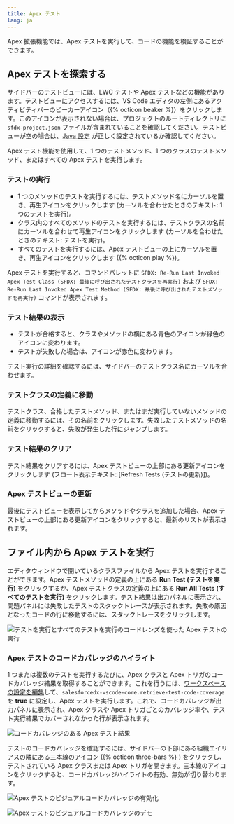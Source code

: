 ```yaml
---
title: Apex テスト
lang: ja
---
```


Apex 拡張機能では、Apex テストを実行して、コードの機能を検証することができます。

## Apex テストを探索する

サイドバーのテストビューには、LWC テストや Apex テストなどの機能があります。テストビューにアクセスするには、VS Code エディタの左側にあるアクティビティバーのビーカーアイコン（{% octicon beaker %}）をクリックします。このアイコンが表示されない場合は、プロジェクトのルートディレクトリに `sfdx-project.json` ファイルが含まれていることを確認してください。テストビューが空の場合は、[Java 設定](./ja/getting-started/java-setup) が正しく設定されているか確認してください。

Apex テスト機能を使用して、1 つのテストメソッド、1 つのクラスのテストメソッド、またはすべての Apex テストを実行します。

### テストの実行

- 1 つのメソッドのテストを実行するには、テストメソッド名にカーソルを置き、再生アイコンをクリックします (カーソルを合わせたときのテキスト: 1 つのテストを実行)。
- クラス内のすべてのメソッドのテストを実行するには、テストクラスの名前にカーソルを合わせて再生アイコンをクリックします (カーソルを合わせたときのテキスト: テストを実行)。
- すべてのテストを実行するには、Apex テストビューの上にカーソルを置き、再生アイコンをクリックします ({% octicon play %})。

Apex テストを実行すると、コマンドパレットに `SFDX: Re-Run Last Invoked Apex Test Class (SFDX: 最後に呼び出されたテストクラスを再実行)` および `SFDX: Re-Run Last Invoked Apex Test Method (SFDX: 最後に呼び出されたテストメソッドを再実行)` コマンドが表示されます。

### テスト結果の表示

- テストが合格すると、クラスやメソッドの横にある青色のアイコンが緑色のアイコンに変わります。
- テストが失敗した場合は、アイコンが赤色に変わります。

テスト実行の詳細を確認するには、サイドバーのテストクラス名にカーソルを合わせます。

### テストクラスの定義に移動

テストクラス、合格したテストメソッド、またはまだ実行していないメソッドの定義に移動するには、その名前をクリックします。失敗したテストメソッドの名前をクリックすると、失敗が発生した行にジャンプします。

### テスト結果のクリア

テスト結果をクリアするには、Apex テストビューの上部にある更新アイコンをクリックします \(フロート表示テキスト: [Refresh Tests \(テストの更新\)]\)。

### Apex テストビューの更新

最後にテストビューを表示してからメソッドやクラスを追加した場合、Apex テストビューの上部にある更新アイコンをクリックすると、最新のリストが表示されます。

## ファイル内から Apex テストを実行

エディタウィンドウで開いているクラスファイルから Apex テストを実行することができます。Apex テストメソッドの定義の上にある **Run Test (テストを実行)** をクリックするか、Apex テストクラスの定義の上にある **Run All Tests (すべてのテストを実行)** をクリックします。テスト結果は出力パネルに表示され、問題パネルには失敗したテストのスタックトレースが表示されます。失敗の原因となったコードの行に移動するには、スタックトレースをクリックします。

![テストを実行とすべてのテストを実行のコードレンズを使った Apex テストの実行](./images/apex_test_run.gif)

### Apex テストのコードカバレッジのハイライト

1 つまたは複数のテストを実行するたびに、Apex クラスと Apex トリガのコードカバレッジ結果を取得することができます。これを行うには、[ワークスペースの設定を編集](https://code.visualstudio.com/docs/getstarted/settings)して、`salesforcedx-vscode-core.retrieve-test-code-coverage` を **true** に設定し、Apex テストを実行します。これで、コードカバレッジが出力パネルに表示され、Apex クラスや Apex トリガごとのカバレッジ率や、テスト実行結果でカバーされなかった行が表示されます。

![コードカバレッジのある Apex テスト結果](./images/code_coverage_output.png)

テストのコードカバレッジを確認するには、サイドバーの下部にある組織エイリアスの隣にある三本線のアイコン ({% octicon three-bars %} ) をクリックし、テストされている Apex クラスまたは Apex トリガを開きます。三本線のアイコンをクリックすると、コードカバレッジハイライトの有効、無効が切り替わります。

![Apex テストのビジュアルコードカバレッジの有効化](./images/code_coverage_footer.png)

![Apex テストのビジュアルコードカバレッジのデモ](./images/code_coverage_demo.gif)
